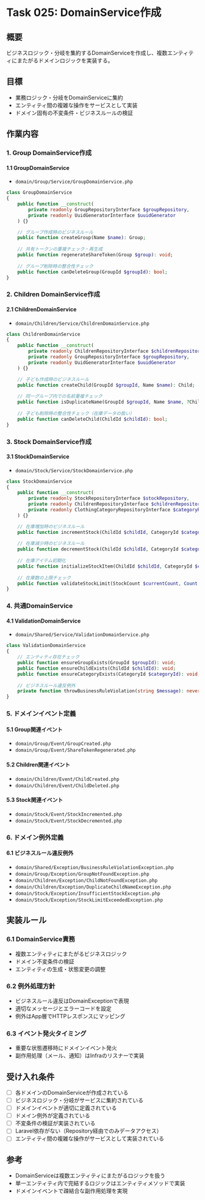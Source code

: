 # Task 025: DomainService作成

## 概要
ビジネスロジック・分岐を集約するDomainServiceを作成し、複数エンティティにまたがるドメインロジックを実装する。

## 目標
- 業務ロジック・分岐をDomainServiceに集約
- エンティティ間の複雑な操作をサービスとして実装
- ドメイン固有の不変条件・ビジネスルールの検証

## 作業内容

### 1. Group DomainService作成

#### 1.1 GroupDomainService
- `domain/Group/Service/GroupDomainService.php`
```php
class GroupDomainService
{
    public function __construct(
        private readonly GroupRepositoryInterface $groupRepository,
        private readonly UuidGeneratorInterface $uuidGenerator
    ) {}

    // グループ作成時のビジネスルール
    public function createGroup(Name $name): Group;
    
    // 共有トークンの重複チェック・再生成
    public function regenerateShareToken(Group $group): void;
    
    // グループ削除時の整合性チェック
    public function canDeleteGroup(GroupId $groupId): bool;
}
```

### 2. Children DomainService作成

#### 2.1 ChildrenDomainService
- `domain/Children/Service/ChildrenDomainService.php`
```php
class ChildrenDomainService
{
    public function __construct(
        private readonly ChildrenRepositoryInterface $childrenRepository,
        private readonly GroupRepositoryInterface $groupRepository,
        private readonly UuidGeneratorInterface $uuidGenerator
    ) {}

    // 子ども作成時のビジネスルール
    public function createChild(GroupId $groupId, Name $name): Child;
    
    // 同一グループ内での名前重複チェック
    public function isDuplicateName(GroupId $groupId, Name $name, ?ChildId $excludeChildId = null): bool;
    
    // 子ども削除時の整合性チェック（在庫データの扱い）
    public function canDeleteChild(ChildId $childId): bool;
}
```

### 3. Stock DomainService作成

#### 3.1 StockDomainService
- `domain/Stock/Service/StockDomainService.php`
```php
class StockDomainService
{
    public function __construct(
        private readonly StockRepositoryInterface $stockRepository,
        private readonly ChildrenRepositoryInterface $childrenRepository,
        private readonly ClothingCategoryRepositoryInterface $categoryRepository
    ) {}

    // 在庫増加時のビジネスルール
    public function incrementStock(ChildId $childId, CategoryId $categoryId, Count $increment): StockItem;
    
    // 在庫減少時のビジネスルール  
    public function decrementStock(ChildId $childId, CategoryId $categoryId, Count $decrement): StockItem;
    
    // 在庫アイテム初期化
    public function initializeStockItem(ChildId $childId, CategoryId $categoryId): StockItem;
    
    // 在庫数の上限チェック
    public function validateStockLimit(StockCount $currentCount, Count $increment): bool;
}
```

### 4. 共通DomainService

#### 4.1 ValidationDomainService
- `domain/Shared/Service/ValidationDomainService.php`
```php
class ValidationDomainService
{
    // エンティティ存在チェック
    public function ensureGroupExists(GroupId $groupId): void;
    public function ensureChildExists(ChildId $childId): void;
    public function ensureCategoryExists(CategoryId $categoryId): void;
    
    // ビジネスルール違反例外
    private function throwBusinessRuleViolation(string $message): never;
}
```

### 5. ドメインイベント定義

#### 5.1 Group関連イベント
- `domain/Group/Event/GroupCreated.php`
- `domain/Group/Event/ShareTokenRegenerated.php`

#### 5.2 Children関連イベント  
- `domain/Children/Event/ChildCreated.php`
- `domain/Children/Event/ChildDeleted.php`

#### 5.3 Stock関連イベント
- `domain/Stock/Event/StockIncremented.php`
- `domain/Stock/Event/StockDecremented.php`

### 6. ドメイン例外定義

#### 6.1 ビジネスルール違反例外
- `domain/Shared/Exception/BusinessRuleViolationException.php`
- `domain/Group/Exception/GroupNotFoundException.php`
- `domain/Children/Exception/ChildNotFoundException.php`
- `domain/Children/Exception/DuplicateChildNameException.php`
- `domain/Stock/Exception/InsufficientStockException.php`
- `domain/Stock/Exception/StockLimitExceededException.php`

## 実装ルール

### 6.1 DomainService責務
- 複数エンティティにまたがるビジネスロジック
- ドメイン不変条件の検証
- エンティティの生成・状態変更の調整

### 6.2 例外処理方針
- ビジネスルール違反はDomainExceptionで表現
- 適切なメッセージとエラーコードを設定
- 例外はApp層でHTTPレスポンスにマッピング

### 6.3 イベント発火タイミング
- 重要な状態遷移時にドメインイベント発火
- 副作用処理（メール、通知）はInfraのリスナーで実装

## 受け入れ条件
- [ ] 各ドメインのDomainServiceが作成されている
- [ ] ビジネスロジック・分岐がサービスに集約されている
- [ ] ドメインイベントが適切に定義されている
- [ ] ドメイン例外が定義されている
- [ ] 不変条件の検証が実装されている
- [ ] Laravel依存がない（Repository経由でのみデータアクセス）
- [ ] エンティティ間の複雑な操作がサービスとして実装されている

## 参考
- DomainServiceは複数エンティティにまたがるロジックを扱う
- 単一エンティティ内で完結するロジックはエンティティメソッドで実装
- ドメインイベントで疎結合な副作用処理を実現